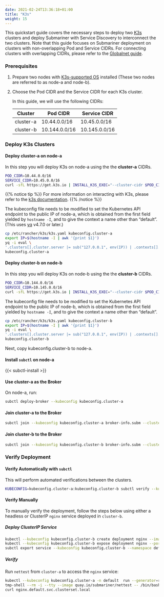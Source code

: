 ```yaml
---
date: 2021-02-24T13:36:18+01:00
title: "K3s"
weight: 15
---
```


This quickstart guide covers the necessary steps to deploy two [K3s](https://k3s.io/) clusters
and deploy Submariner with Service Discovery to interconnect the two clusters. Note that this
guide focuses on Submariner deployment on clusters with non-overlapping Pod and Service CIDRs.
For connecting clusters with overlapping CIDRs, please refer to the
[Globalnet guide](../../architecture/globalnet/).

### Prerequisites

1. Prepare two nodes with
[K3s-supported OS](https://rancher.com/docs/k3s/latest/en/installation/installation-requirements/#operating-systems)
installed (These two nodes are referred to as node-a and node-b).
2. Choose the Pod CIDR and the Service CIDR for each K3s cluster.

    In this guide, we will use the following CIDRs:

    | Cluster   | Pod CIDR     | Service CIDR |
    |-----------|--------------|--------------|
    | cluster-a |10.44.0.0/16  |10.45.0.0/16  |
    | cluster-b |10.144.0.0/16 |10.145.0.0/16 |

### Deploy K3s Clusters

#### Deploy cluster-a on node-a

In this step you will deploy K3s on node-a using the the **cluster-a** CIDRs.

```bash
POD_CIDR=10.44.0.0/16
SERVICE_CIDR=10.45.0.0/16
curl -sfL https://get.k3s.io | INSTALL_K3S_EXEC="--cluster-cidr $POD_CIDR --service-cidr $SERVICE_CIDR" sh -s -
```

{{% notice tip %}}
For more information on interacting with K3s, please refer to the [k3s documentation](https://rancher.com/docs/k3s/latest/en/quick-start/).
{{% /notice %}}

The kubeconfig file needs to be modified to set the Kubernetes API endpoint to the public IP of node-a,
which is obtained from the first field yielded by `hostname -I`, and to give the context a name other
than “default”. (This uses [yq](https://github.com/mikefarah/yq/) v4.7.0 or later.)

```bash
cp /etc/rancher/k3s/k3s.yaml kubeconfig.cluster-a
export IP=$(hostname -I | awk '{print $1}')
yq -i eval \
'.clusters[].cluster.server |= sub("127.0.0.1", env(IP)) | .contexts[].name = "cluster-a" | .current-context = "cluster-a"' \
kubeconfig.cluster-a
```

#### Deploy cluster-b on node-b

In this step you will deploy K3s on node-b using the the **cluster-b** CIDRs.

```bash
POD_CIDR=10.144.0.0/16
SERVICE_CIDR=10.145.0.0/16
curl -sfL https://get.k3s.io | INSTALL_K3S_EXEC="--cluster-cidr $POD_CIDR --service-cidr $SERVICE_CIDR" sh -s -
```

The kubeconfig file needs to be modified to set the Kubernetes API endpoint to the public IP of node-b,
which is obtained from the first field yielded by `hostname -I`, and to give the context a name other
than “default”.

```bash
cp /etc/rancher/k3s/k3s.yaml kubeconfig.cluster-b
export IP=$(hostname -I | awk '{print $1}')
yq -i eval \
'.clusters[].cluster.server |= sub("127.0.0.1", env(IP)) | .contexts[].name = "cluster-b" | .current-context = "cluster-b"' \
kubeconfig.cluster-b
```

Next, copy kubeconfig.cluster-b to node-a.

#### Install `subctl` on node-a

{{< subctl-install >}}

#### Use cluster-a as the Broker

On node-a, run:

```bash
subctl deploy-broker --kubeconfig kubeconfig.cluster-a
```

#### Join cluster-a to the Broker

```bash
subctl join --kubeconfig kubeconfig.cluster-a broker-info.subm --clusterid cluster-a --natt=false
```

#### Join cluster-b to the Broker

```bash
subctl join --kubeconfig kubeconfig.cluster-b broker-info.subm --clusterid cluster-b --natt=false
```

### Verify Deployment

#### Verify Automatically with `subctl`

This will perform automated verifications between the clusters.

<!-- markdownlint-disable line-length -->
```bash
KUBECONFIG=kubeconfig.cluster-a:kubeconfig.cluster-b subctl verify --kubecontexts cluster-a,cluster-b --only service-discovery,connectivity --verbose
```
<!-- markdownlint-enable line-length -->

#### Verify Manually

To manually verify the deployment, follow the steps below using either a headless or ClusterIP `nginx` service deployed in `cluster-b`.

##### Deploy ClusterIP Service

```bash
kubectl --kubeconfig kubeconfig.cluster-b create deployment nginx --image=nginx
kubectl --kubeconfig kubeconfig.cluster-b expose deployment nginx --port=80
subctl export service --kubeconfig kubeconfig.cluster-b --namespace default nginx
```

##### Verify

Run `nettest` from `cluster-a` to access the `nginx` service:

```bash
kubectl --kubeconfig kubeconfig.cluster-a -n default  run --generator=run-pod/v1 \
tmp-shell --rm -i --tty --image quay.io/submariner/nettest -- /bin/bash
curl nginx.default.svc.clusterset.local
```
